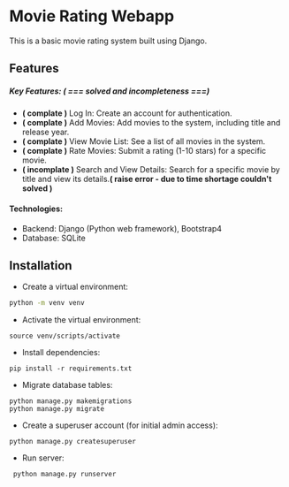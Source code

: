 
# Movie Rating Webapp

This is a basic movie rating system built using Django.





## Features
##### Key Features: ( === solved and incompleteness ===)
- **( complate )** Log In: Create an account for authentication. 
- **( complate )** Add Movies: Add movies to the system, including title and  release year.
- **( complate )** View Movie List: See a list of all movies in the system.
- **( complate )** Rate Movies: Submit a rating (1-10 stars) for a specific movie.
- **( incomplate )** Search and View Details: Search for a specific movie by title and view its details.**( raise error - due to time shortage couldn't solved )**





#### Technologies:

- Backend: Django (Python web framework), Bootstrap4
- Database: SQLite



## Installation

- Create a virtual environment:
 ``` bash 
 python -m venv venv
 ```
- Activate the virtual environment: 
```
source venv/scripts/activate 
```
- Install dependencies: 
```
pip install -r requirements.txt
```
- Migrate database tables: 
```
python manage.py makemigrations
python manage.py migrate
```
- Create a superuser account (for initial admin access):
``` 
python manage.py createsuperuser
```
- Run server:
```
 python manage.py runserver
 ```

 
    
